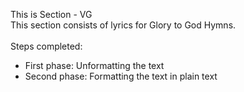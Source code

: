 This is Section - VG<br>
This section consists of lyrics for Glory to God Hymns.<br><br>
Steps completed:<br>
- First phase: Unformatting the text<br>
- Second phase: Formatting the text in plain text<br>

